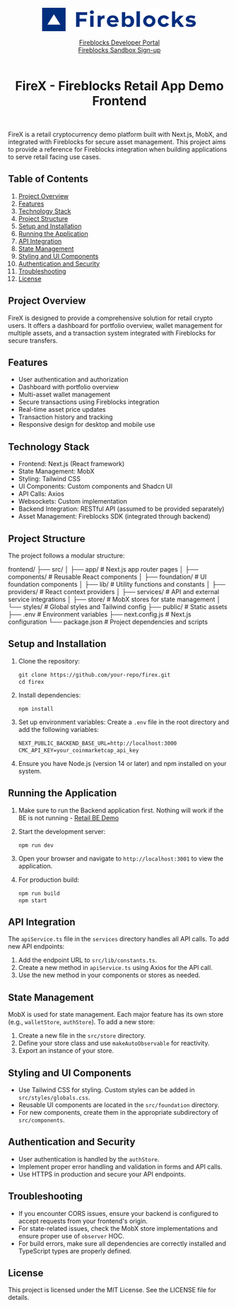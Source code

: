 
<p align="center">
  <img src="../logo.svg" width="350" alt="accessibility text">
</p>
<div align="center">

  [Fireblocks Developer Portal](https://developers.fireblocks.com) </br>
  [Fireblocks Sandbox Sign-up](https://www.fireblocks.com/developer-sandbox-sign-up/) <br/><br/>
  <h1> FireX - Fireblocks Retail App Demo Frontend </h1>
</div>
<br/>


FireX is a retail cryptocurrency demo platform built with Next.js, MobX, and integrated with Fireblocks for secure asset management. This project aims to provide a reference for Fireblocks integration when building applications to serve retail facing use cases.

## Table of Contents

1. [Project Overview](#project-overview)
2. [Features](#features)
3. [Technology Stack](#technology-stack)
4. [Project Structure](#project-structure)
5. [Setup and Installation](#setup-and-installation)
6. [Running the Application](#running-the-application)
7. [API Integration](#api-integration)
8. [State Management](#state-management)
9. [Styling and UI Components](#styling-and-ui-components)
10. [Authentication and Security](#authentication-and-security)
11. [Troubleshooting](#troubleshooting)
12. [License](#license)

## Project Overview

FireX is designed to provide a comprehensive solution for retail crypto users. It offers a dashboard for portfolio overview, wallet management for multiple assets, and a transaction system integrated with Fireblocks for secure transfers.

## Features

- User authentication and authorization
- Dashboard with portfolio overview
- Multi-asset wallet management
- Secure transactions using Fireblocks integration
- Real-time asset price updates
- Transaction history and tracking
- Responsive design for desktop and mobile use

## Technology Stack

- Frontend: Next.js (React framework)
- State Management: MobX
- Styling: Tailwind CSS
- UI Components: Custom components and Shadcn UI
- API Calls: Axios
- Websockets: Custom implementation
- Backend Integration: RESTful API (assumed to be provided separately)
- Asset Management: Fireblocks SDK (integrated through backend)

## Project Structure

The project follows a modular structure:

frontend/
├── src/
│ ├── app/ # Next.js app router pages
│ ├── components/ # Reusable React components
│ ├── foundation/ # UI foundation components
│ ├── lib/ # Utility functions and constants
│ ├── providers/ # React context providers
│ ├── services/ # API and external service integrations
│ ├── store/ # MobX stores for state management
│ └── styles/ # Global styles and Tailwind config
├── public/ # Static assets
├── .env # Environment variables
├── next.config.js # Next.js configuration
└── package.json # Project dependencies and scripts


## Setup and Installation

1. Clone the repository:
   ```
   git clone https://github.com/your-repo/firex.git
   cd firex
   ```

2. Install dependencies:
   ```
   npm install
   ```

3. Set up environment variables:
   Create a `.env` file in the root directory and add the following variables:
   ```
   NEXT_PUBLIC_BACKEND_BASE_URL=http://localhost:3000
   CMC_API_KEY=your_coinmarketcap_api_key
   ```

4. Ensure you have Node.js (version 14 or later) and npm installed on your system.

## Running the Application

1. Make sure to run the Backend application first. Nothing will work if the BE is not running - [Retail BE Demo](https://github.com/fireblocks/retail-demo-be)

2. Start the development server:
   ```
   npm run dev
   ```

3. Open your browser and navigate to `http://localhost:3001` to view the application.

4. For production build:
   ```
   npm run build
   npm start
   ```

## API Integration

The `apiService.ts` file in the `services` directory handles all API calls. To add new API endpoints:

1. Add the endpoint URL to `src/lib/constants.ts`.
2. Create a new method in `apiService.ts` using Axios for the API call.
3. Use the new method in your components or stores as needed.

## State Management

MobX is used for state management. Each major feature has its own store (e.g., `walletStore`, `authStore`). To add a new store:

1. Create a new file in the `src/store` directory.
2. Define your store class and use `makeAutoObservable` for reactivity.
3. Export an instance of your store.

## Styling and UI Components

- Use Tailwind CSS for styling. Custom styles can be added in `src/styles/globals.css`.
- Reusable UI components are located in the `src/foundation` directory.
- For new components, create them in the appropriate subdirectory of `src/components`.

## Authentication and Security

- User authentication is handled by the `authStore`.
- Implement proper error handling and validation in forms and API calls.
- Use HTTPS in production and secure your API endpoints.

## Troubleshooting

- If you encounter CORS issues, ensure your backend is configured to accept requests from your frontend's origin.
- For state-related issues, check the MobX store implementations and ensure proper use of `observer` HOC.
- For build errors, make sure all dependencies are correctly installed and TypeScript types are properly defined.

## License

This project is licensed under the MIT License. See the LICENSE file for details.
